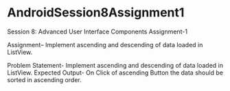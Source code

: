 # AndroidSession8Assignment1
Session 8: Advanced User Interface Components Assignment-1

Assignment– Implement ascending and descending of data loaded in ListView.

Problem Statement-
Implement ascending and descending of data loaded in ListView.
Expected Output-
On Click of ascending Button the data should be sorted in ascending order.
